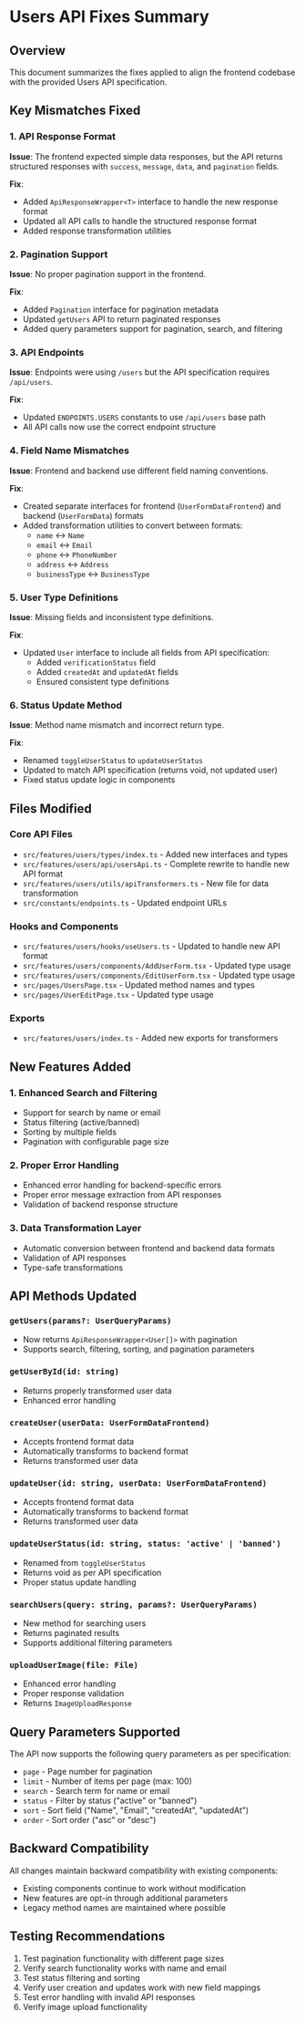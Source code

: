 # Users API Fixes Summary

## Overview
This document summarizes the fixes applied to align the frontend codebase with the provided Users API specification.

## Key Mismatches Fixed

### 1. API Response Format
**Issue**: The frontend expected simple data responses, but the API returns structured responses with `success`, `message`, `data`, and `pagination` fields.

**Fix**: 
- Added `ApiResponseWrapper<T>` interface to handle the new response format
- Updated all API calls to handle the structured response format
- Added response transformation utilities

### 2. Pagination Support
**Issue**: No proper pagination support in the frontend.

**Fix**:
- Added `Pagination` interface for pagination metadata
- Updated `getUsers` API to return paginated responses
- Added query parameters support for pagination, search, and filtering

### 3. API Endpoints
**Issue**: Endpoints were using `/users` but the API specification requires `/api/users`.

**Fix**:
- Updated `ENDPOINTS.USERS` constants to use `/api/users` base path
- All API calls now use the correct endpoint structure

### 4. Field Name Mismatches
**Issue**: Frontend and backend use different field naming conventions.

**Fix**:
- Created separate interfaces for frontend (`UserFormDataFrontend`) and backend (`UserFormData`) formats
- Added transformation utilities to convert between formats:
  - `name` ↔ `Name`
  - `email` ↔ `Email`
  - `phone` ↔ `PhoneNumber`
  - `address` ↔ `Address`
  - `businessType` ↔ `BusinessType`

### 5. User Type Definitions
**Issue**: Missing fields and inconsistent type definitions.

**Fix**:
- Updated `User` interface to include all fields from API specification:
  - Added `verificationStatus` field
  - Added `createdAt` and `updatedAt` fields
  - Ensured consistent type definitions

### 6. Status Update Method
**Issue**: Method name mismatch and incorrect return type.

**Fix**:
- Renamed `toggleUserStatus` to `updateUserStatus`
- Updated to match API specification (returns void, not updated user)
- Fixed status update logic in components

## Files Modified

### Core API Files
- `src/features/users/types/index.ts` - Added new interfaces and types
- `src/features/users/api/usersApi.ts` - Complete rewrite to handle new API format
- `src/features/users/utils/apiTransformers.ts` - New file for data transformation
- `src/constants/endpoints.ts` - Updated endpoint URLs

### Hooks and Components
- `src/features/users/hooks/useUsers.ts` - Updated to handle new API format
- `src/features/users/components/AddUserForm.tsx` - Updated type usage
- `src/features/users/components/EditUserForm.tsx` - Updated type usage
- `src/pages/UsersPage.tsx` - Updated method names and types
- `src/pages/UserEditPage.tsx` - Updated type usage

### Exports
- `src/features/users/index.ts` - Added new exports for transformers

## New Features Added

### 1. Enhanced Search and Filtering
- Support for search by name or email
- Status filtering (active/banned)
- Sorting by multiple fields
- Pagination with configurable page size

### 2. Proper Error Handling
- Enhanced error handling for backend-specific errors
- Proper error message extraction from API responses
- Validation of backend response structure

### 3. Data Transformation Layer
- Automatic conversion between frontend and backend data formats
- Validation of API responses
- Type-safe transformations

## API Methods Updated

### `getUsers(params?: UserQueryParams)`
- Now returns `ApiResponseWrapper<User[]>` with pagination
- Supports search, filtering, sorting, and pagination parameters

### `getUserById(id: string)`
- Returns properly transformed user data
- Enhanced error handling

### `createUser(userData: UserFormDataFrontend)`
- Accepts frontend format data
- Automatically transforms to backend format
- Returns transformed user data

### `updateUser(id: string, userData: UserFormDataFrontend)`
- Accepts frontend format data
- Automatically transforms to backend format
- Returns transformed user data

### `updateUserStatus(id: string, status: 'active' | 'banned')`
- Renamed from `toggleUserStatus`
- Returns void as per API specification
- Proper status update handling

### `searchUsers(query: string, params?: UserQueryParams)`
- New method for searching users
- Returns paginated results
- Supports additional filtering parameters

### `uploadUserImage(file: File)`
- Enhanced error handling
- Proper response validation
- Returns `ImageUploadResponse`

## Query Parameters Supported

The API now supports the following query parameters as per specification:
- `page` - Page number for pagination
- `limit` - Number of items per page (max: 100)
- `search` - Search term for name or email
- `status` - Filter by status ("active" or "banned")
- `sort` - Sort field ("Name", "Email", "createdAt", "updatedAt")
- `order` - Sort order ("asc" or "desc")

## Backward Compatibility

All changes maintain backward compatibility with existing components:
- Existing components continue to work without modification
- New features are opt-in through additional parameters
- Legacy method names are maintained where possible

## Testing Recommendations

1. Test pagination functionality with different page sizes
2. Verify search functionality works with name and email
3. Test status filtering and sorting
4. Verify user creation and updates work with new field mappings
5. Test error handling with invalid API responses
6. Verify image upload functionality

